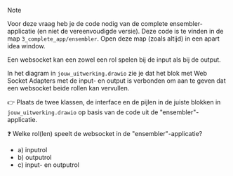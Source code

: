 > [!NOTE]
> Voor deze vraag heb je de code nodig van de complete ensembler-applicatie (en niet de vereenvoudigde versie). Deze code is te vinden in de map `3_complete_app/ensembler`.
> Open deze map (zoals altijd) in een apart idea window.

Een websocket kan een zowel een rol spelen bij de input als bij de output. 

In het diagram in `jouw_uitwerking.drawio` zie je dat het blok met Web Socket Adapters met de input- en output is verbonden om aan te geven dat een websocket beide rollen kan vervullen.  

:point_right: Plaats de twee klassen, de interface en de pijlen in de juiste blokken in `jouw_uitwerking.drawio` op basis van de code uit de "ensembler"-applicatie.

:question: Welke rol(len) speelt de websocket in de "ensembler"-applicatie? 
- a) inputrol  
- b) outputrol
- c) input- en outputrol  
